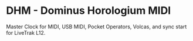 # DHM - Dominus Horologium MIDI
Master Clock for MIDI, USB MIDI, Pocket Operators, Volcas, and sync start for LiveTrak L12.
